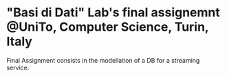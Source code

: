 # "Basi di Dati" Lab's final assignemnt @UniTo, Computer Science, Turin, Italy
Final Assignment consists in the modellation of a DB for a streaming service.

